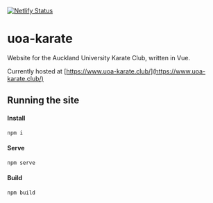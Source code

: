 [![Netlify Status](https://api.netlify.com/api/v1/badges/aceaeaf3-4d8a-4aee-9e36-7bfa41b07e5f/deploy-status)](https://app.netlify.com/sites/uoa-karate/deploys)

# uoa-karate

Website for the Auckland University Karate Club, written in Vue.

Currently hosted at [https://www.uoa-karate.club/](https://www.uoa-karate.club/)


## Running the site


#### Install

 `npm i`
 
 #### Serve
 
 `npm serve`
 
 #### Build 
 
 `npm build`
